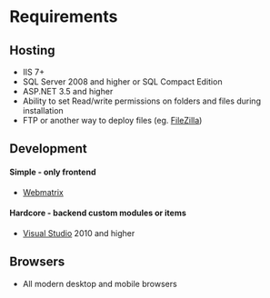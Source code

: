 # Requirements

## Hosting
* IIS 7+
* SQL Server 2008 and higher or SQL Compact Edition
* ASP.NET 3.5 and higher
* Ability to set Read/write permissions on folders and files during installation
* FTP or another way to deploy files (eg. [FileZilla](https://filezilla-project.org/))
 
## Development
#### Simple - only frontend 
* [Webmatrix](http://www.microsoft.com/web/webmatrix/)

#### Hardcore - backend custom modules or items
* [Visual Studio](https://www.visualstudio.com/) 2010 and higher

## Browsers
* All modern desktop and mobile browsers 
